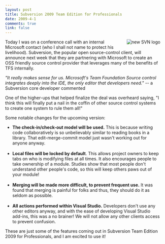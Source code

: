 ```yaml
--- 
layout: post
title: Subversion 2009 Team Edition for Professionals
date: 2009-4-1
comments: true
link: false
---
```

<p><img src="/images/turtle-dragon_.gif" alt="new SVN logo"  style="margin: 0pt 0pt 10px 10px; float: right;"  /></p>
<p>Today I was on a conference call with an internal Microsoft contact (who I shall not name to protect his livelihood).  Subversion, the popular open source-control client, will announce next week that they are partnering with Microsoft to create an OSS friendly source control provider that leverages many of the benefits of TFS internally.</p>
<p><cite>&quot;It really makes sense for us.  Microsoft's Team Foundation Source control integrates deeply into the IDE, the only editor that developers need.&quot; </cite> -- a Subversion core developer commented</p>
<p>One of the higher-ups that helped finalize the deal was overheard saying, &quot;I think this will finally put a nail in the coffin of other source control systems to create one system to rule them all!&quot;</p>
<p>Some notable changes for the upcoming version:</p>
<ul>
<li><strong>The check-in/check-out model will be used.</strong> This is because writing code collaboratively is so unbelievably similar to reading books in a library.  That edit-merge-commit model just wasn't working out for anyone anyway.    <br />
&nbsp;</li>
<li><strong>Local files will be locked by default</strong>.  This allows project owners to keep tabs on who is modifying files at all times.  It also encourages people to take ownership of a module.  Studies show that most people don't understand other people's code, so this will keep others paws out of your module!<br />
&nbsp;</li>
<li><strong>Merging will be made more difficult, to prevent frequent use.</strong>  It was found that merging is painful for folks and thus, they should do it as seldom as possible.<br />
&nbsp;</li>
<li><strong>All actions performed within Visual Studio.</strong>  Developers don't use any other editors anyway, and with the ease of developing Visual Studio add-ins, this was a no brainer!  We will not allow any other clients access to prevent confusion.</li>
</ul>
<p>These are just some of the features coming out in Subversion Team Edition 2009 for Professionals, and I am excited to use it!</p>
